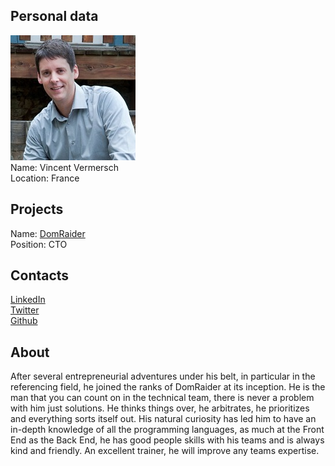 ## Personal data
![vincent vermersh photo](photo/vincent_vermersch.jpg)   
Name:    Vincent Vermersch  
Location: France  
## Projects 
Name: [DomRaider](../projects/domraider.md)  
Position: CTO     
## Contacts
[LinkedIn](https://www.linkedin.com/in/vincent-vermersch-6b90366/)    
[Twitter](https://twitter.com/vinceveve)  
[Github](https://github.com/Vinceveve)  
## About
After several entrepreneurial adventures under his belt, in particular in the referencing field, he joined the ranks of DomRaider at its inception. He is the man that you can count on in the technical team, there is never a problem with him just solutions. He thinks things over, he arbitrates, he prioritizes and everything sorts itself out. His natural curiosity has led him to have an in-depth knowledge of all the programming languages, as much at the Front End as the Back End, he has good people skills with his teams and is always kind and friendly. An excellent trainer, he will improve any teams expertise.
